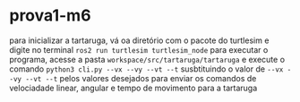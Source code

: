 # prova1-m6


para inicializar a tartaruga, vá oa diretório com o pacote do turtlesim e digite no terminal ```ros2 run turtlesim turtlesim_node```
para executar o programa, acesse a pasta ```workspace/src/tartaruga/tartaruga``` e execute o comando ```python3 cli.py --vx --vy --vt --t```   susbtituindo o valor de ```--vx --vy --vt --t``` pelos valores desejados para enviar os comandos de velociadade linear, angular e tempo de movimento para a tartaruga